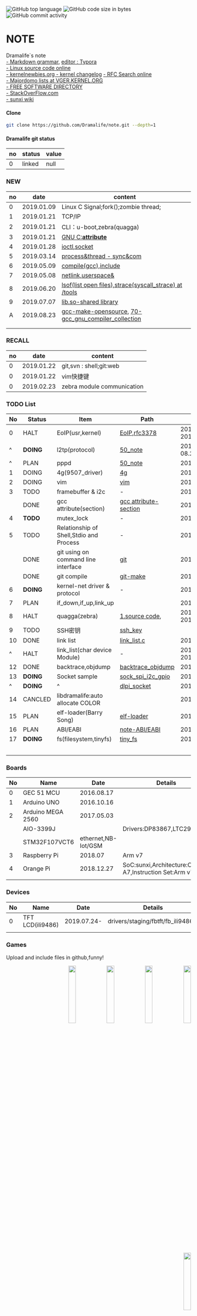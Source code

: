 ![GitHub top language](https://img.shields.io/github/languages/top/Dramalife/note.svg?color=green&logo=Linux&logoColor=black)
![GitHub code size in bytes](https://img.shields.io/github/languages/code-size/Dramalife/note.svg?color=blue)
![GitHub commit activity](https://img.shields.io/github/commit-activity/w/Dramalife/note.svg)


# NOTE
Dramalife\`s note  
[- Markdown grammar](/tools/coding/markdown.md), [editor : Typora](https://typora.io/)  
[- Linux source code online](https://elixir.bootlin.com/linux/latest/source)  
[- kernelnewbies.org - kernel changelog](https://kernelnewbies.org)
[- RFC Search online](https://www.rfc-editor.org/search/rfc_search.php)  
[- Majordomo lists at VGER.KERNEL.ORG](http://vger.kernel.org/vger-lists.html)  
[- FREE SOFTWARE DIRECTORY](https://directory.fsf.org/wiki/GNU)  
[- StackOverFlow.com](https://stackoverflow.com/)  
[- sunxi wiki](http://linux-sunxi.org/Main_Page)


#### Clone

```bash
git clone https://github.com/Dramalife/note.git --depth=1
```

#### Dramalife git status
|no|status|value|
|--|--|--|
|0|linked|null|

### NEW
|no|date|content|
|--|--|--|
|0|2019.01.09|Linux C Signal;fork();zombie thread;|
|1|2019.01.21|TCP/IP|
|2|2019.01.21|CLI：u-boot,zebra\(quagga\)|
|3|2019.01.21|[GNU C:__attribute__](//70-gcc_gnu_compiler_collection/gnu_c_attribute)|
|4|2019.01.28|[ioctl,socket](/81-kernel_programming/network/socket/)|
|5|2019.03.14|[process&thread \- sync&com](/coding_thread)|
|6|2019.05.09|[compile(gcc),include](/80-userspace_programming/gcc)|
|7|2019.05.08|[netlink,userspace&](/80-userspace_programming/netlink)|
|8|2019.06.20|[lsof(list open files),strace(syscall_strace) at /tools](/tools)|
|9|2019.07.07|[lib.so-shared library](/70-gcc_gnu_compiler_collection/lib_so_related) |
|A|2019.08.23|[gcc-make-opensource](/tools/gcc), [70-gcc_gnu_compiler_collection](/70-gcc_gnu_compiler_collection) |
| | | |
| | | |

### RECALL
|no|date|content|
|--|--|--|
|0|2019.01.22|git,svn : shell;git:web|
|0|2019.01.22|vim快捷键|
|0|2019.02.23|zebra module communication|

### TODO List
|No|Status|Item|Path|Add-Finish|
|--|--|--|--|--|
|0 |HALT|EoIP(usr,kernel)|[EoIP](/81-kernel_programming/network/ip_protocal/eoip/),[rfc3378](/50-books/rfc_ref/rfc3378.txt)|20190122-20190125(socket_ioctl)-|
| ^|**DOING** |l2tp(protocol) |[50_note](/50-books/00-note/l2tp_layer_two_tunneling_protocol/) |2019.08.13-08.28(compile&run)- |
| ^|PLAN     |pppd |[50_note](/50-books/00-note/l2tp_layer_two_tunneling_protocol/) |2019.08.28- |
|1 |DOING|4g(9507_driver)|[4g](/81-kernel_programming/network/4g_cell)|20190122-|
|2 |DOING|vim|[vim](/tools_coding/vim)|20190122-Updating-|
|3 |TODO|framebuffer & i2c| - |201811xx-|
|  |DONE|gcc attribute(section)|[gcc attribute-section](/70-gcc_gnu_compiler_collection/gnu_c_attribute)|2019.01.21-2019.07.09|
|4 |**TODO**|mutex_lock| - |20190130-|
|5 |TODO|Relationship of Shell,Stdio and Process| - |20190211-|
|  |DONE|git using on command line interface|[git](/tools/coding/git/)|2019.03.28|
|  |DONE|git compile|[git-make](/tools/gcc/git_compile.sh)|2019.06.18|
|6 |**DOING**|kernel-net driver & protocol| - |2019.03.30-|
|7 |PLAN|if_down,if_up,link_up| |2019.05.06- |
|8 |HALT|quagga(zebra)|[1.source code](/tools/get_quagga-1_2_4.sh), |2019.05.04-2019.07.24- |
|9 |TODO|SSH密钥| [ssh_key](/tools/ssh_key.md)| |
|10|DONE|link list|[link_list.c](80-userspace_programming/33-datastruct/link_list/link_list.c) |2019.06.26-2019.07.05 |
| ^|HALT|link_list(char device Module) | - |2019.07.05-2019.07.24- |
|12|DONE|backtrace,objdump |[backtrace_objdump](/70-gcc_gnu_compiler_collection/backtrace/) |2019.07.06-2019.07.24 |
|13|**DOING**|Socket sample | [sock_spi_i2c_gpio](/50-books/00-note/sock_spi_i2c_gpio/) |2019.07.07- |
| ^|**DOING**|             ^| [dlpi_socket](/80-userspace_programming/com_unix_sock/dlpi_dramalifepi/) |2019.08.11-(keep)- |
|14|CANCLED|libdramalife:auto allocate COLOR | |2019.07.08-2019.07.09|
|15|PLAN |elf-loader(Barry Song) |[elf-loader](/80-userspace_programming/00-libc_sample/man3_dlfcn_dlopen/elf-loader) |2019.08.29- |
|16|PLAN |ABI/EABI |[note-ABI/EABI](/90-operating_system/ABI) |2019.09.09PAUSE- |
|17|**DOING**|fs(filesystem,tinyfs) |[tiny_fs](/81-kernel_programming/device_drivers/tiny_fs) |2019.09.06-(keep)- |
| | | | | |
| | | | | |
| | | | | |
| | | | | |
| | | | | |

### Boards
|No|Name|Date|Details|
|--|--|--|--|
|0|GEC 51 MCU|2016.08.17||
|1|Arduino UNO|2016.10.16||
|2|Arduino MEGA 2560|2017.05.03||
| |AIO-3399J| |Drivers:DP83867,LTC2941,|
| |STM32F107VCT6|ethernet,NB-Iot/GSM|
|3|Raspberry Pi |2018.07|Arm v7|
|4|Orange Pi |2018.12.27|SoC:sunxi,Architecture:Cortex-A7,Instruction Set:Arm v7;|
| | | | |

### Devices
|No|Name|Date|Details|
|--|--|--|--|
| 0|TFT LCD(ili9486) |2019.07.24- | drivers/staging/fbtft/fb\_ili9486.c|
| | | | |

### Games  

Upload and include files in github,funny!

<div align=right>
  <img src="http://www.gnu.org/graphics/heckert_gnu.transp.small.png" width="20%">
  <img src="https://www.kernel.org/theme/images/logos/tux.png" width="20%">  
  <img src="https://strace.io/Straus.png" width="20%">  
  <img src="https://github.com/favicon.ico" width="20%">
  <img src="https://avatars0.githubusercontent.com/u/15922037?s=200&v=4" width="20%">  
</div>
  
  
<div align=right>
  <img src="https://busybox.net/images/busybox1.png" width="20%">
  <img src="https://www.vim.org/images/vim_header.gif" width="20%">
  <img src="https://www.linux-sunxi.org/images/c/c5/Logo-155x155.png" width="20%" alt="sunxi">
</div>


<div align=right>
  <img src="http://www.tcpdump.org/images/logo.png" width="50%" alt="tcmdump">
</div>
  
    

EOF
